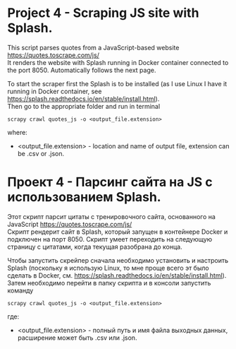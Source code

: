 # Project 4 - Scraping JS site with Splash.
This script parses quotes from a JavaScript-based website https://quotes.toscrape.com/js/ \
It renders the website with Splash running in Docker container connected to the port 8050.
Automatically follows the next page.

To start the scraper first the Splash is to be installed (as I use Linux I have it running in Docker container, see https://splash.readthedocs.io/en/stable/install.html).\
Then go to the appropriate folder and run in terminal
```
scrapy crawl quotes_js -o <output_file.extension>
```
where:
* <output_file.extension> - location and name of output file, extension can be .csv or .json.
   
# Проект 4 - Парсинг сайта на JS с использованием Splash.
Этот скрипт парсит цитаты с тренировочного сайта, основанного на JavaScript https://quotes.toscrape.com/js/ \
Скрипт рендерит сайт в Splash, который запущен в контейнере Docker и подключен на порт 8050.
Скрипт умеет переходить на следующую страницу с цитатами, когда текущая разобрана до конца.

Чтобы запустить скрейпер сначала необходимо установить и настроить Splash (поскольку я использую Linux, то мне проще всего эт было сделать в Docker, см. https://splash.readthedocs.io/en/stable/install.html).\
Затем необходимо перейти в папку скрипта и в консоли запустить команду
```
scrapy crawl quotes_js -o <output_file.extension>
```
где:
* <output_file.extension> - полный путь и имя файла выходных данных, расширение может быть .csv или .json.